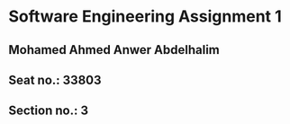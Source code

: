 # Software Engineering Assignment 1
## Mohamed Ahmed Anwer Abdelhalim
## Seat no.: 33803
## Section no.: 3